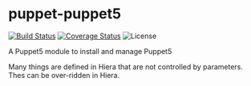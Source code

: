 # puppet-puppet5

[![Build Status](https://travis-ci.org/Aethylred/puppet-puppet5.svg?branch=master)](https://travis-ci.org/Aethylred/puppet-puppet5)
[![Coverage Status](https://coveralls.io/repos/github/Aethylred/puppet-puppet5/badge.svg?branch=master)](https://coveralls.io/github/Aethylred/puppet-puppet5?branch=master)
![License](https://img.shields.io/badge/license-Apache%202-blue.svg)


A Puppet5 module to install and manage Puppet5

Many things are defined in Hiera that are not controlled by parameters. Thes can be over-ridden in Hiera.
